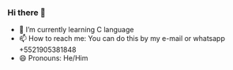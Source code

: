 ### Hi there 👋

- 🌱 I’m currently learning C language
- 📫 How to reach me: You can do this by my e-mail or whatsapp +5521905381848
- 😄 Pronouns: He/Him
